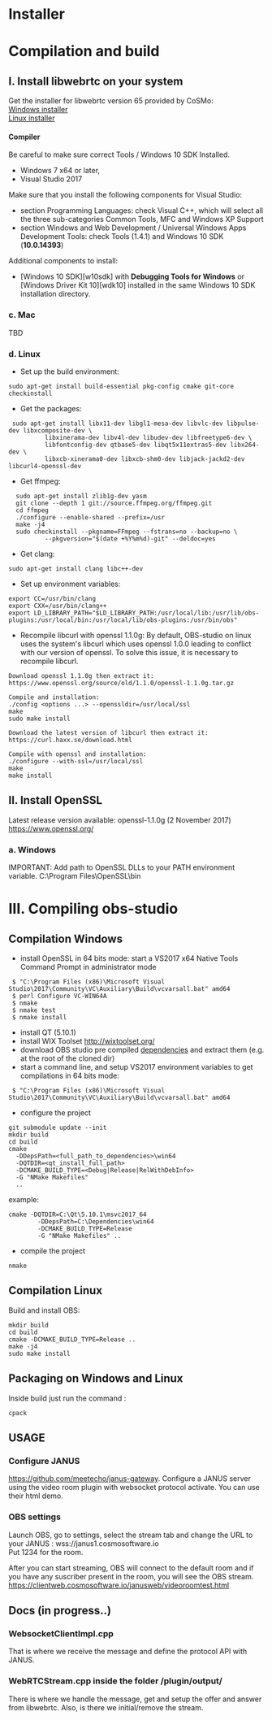 # Installer


# Compilation and build 


## I. Install libwebrtc on your system

Get the installer for libwebrtc version 65 provided by CoSMo:  
[Windows installer](https://drive.google.com/file/d/1EM0OXGS0Xm61m5Nhb-2nNNJo1JpbBZnB/view?usp=sharing)  
[Linux installer](https://drive.google.com/open?id=1374iQ7b53LdQeUZZDF41hrmKY64MIzz0)  

#### Compiler

Be careful to make sure correct Tools / Windows 10 SDK Installed.

* Windows 7 x64 or later,
* Visual Studio 2017

Make sure that you install the following components for Visual Studio:
* section Programming Languages: check Visual C++, which will select all the three sub-categories Common Tools, MFC and Windows XP Support
* section Windows and Web Development / Universal Windows Apps Development Tools: check Tools (1.4.1) and Windows 10 SDK (**10.0.14393**)

Additional components to install:
* [Windows 10 SDK][w10sdk] with **Debugging Tools for Windows** or
  [Windows Driver Kit 10][wdk10] installed in the same Windows 10 SDK
  installation directory.

### c. Mac

TBD 

### d. Linux

* Set up the build environment:
```
sudo apt-get install build-essential pkg-config cmake git-core checkinstall
```

* Get the packages:
```
 sudo apt-get install libx11-dev libgl1-mesa-dev libvlc-dev libpulse-dev libxcomposite-dev \
          libxinerama-dev libv4l-dev libudev-dev libfreetype6-dev \
          libfontconfig-dev qtbase5-dev libqt5x11extras5-dev libx264-dev \
          libxcb-xinerama0-dev libxcb-shm0-dev libjack-jackd2-dev libcurl4-openssl-dev
```

* Get ffmpeg:
```
  sudo apt-get install zlib1g-dev yasm
  git clone --depth 1 git://source.ffmpeg.org/ffmpeg.git
  cd ffmpeg
  ./configure --enable-shared --prefix=/usr
  make -j4
  sudo checkinstall --pkgname=FFmpeg --fstrans=no --backup=no \
          --pkgversion="$(date +%Y%m%d)-git" --deldoc=yes
```

* Get clang:
```
sudo apt-get install clang libc++-dev
```

* Set up environment variables:
```
export CC=/usr/bin/clang
export CXX=/usr/bin/clang++
export LD_LIBRARY_PATH="$LD_LIBRARY_PATH:/usr/local/lib:/usr/lib/obs-plugins:/usr/local/bin:/usr/local/lib/obs-plugins:/usr/bin/obs"
```

* Recompile libcurl with openssl 1.1.0g:
By default, OBS-studio on linux uses the system's libcurl which uses openssl 1.0.0 leading to conflict with our version of openssl. To solve this issue, it is necessary to recompile libcurl.
```
Download openssl 1.1.0g then extract it: 
https://www.openssl.org/source/old/1.1.0/openssl-1.1.0g.tar.gz

Compile and installation:
./config <options ...> --openssldir=/usr/local/ssl
make
sudo make install

Download the latest version of libcurl then extract it:
https://curl.haxx.se/download.html

Compile with openssl and installation:
./configure --with-ssl=/usr/local/ssl
make
make install

```


## II. Install OpenSSL

Latest release version available: openssl-1.1.0g (2 November 2017)
https://www.openssl.org/

### a. Windows

IMPORTANT: Add path to OpenSSL DLLs to your PATH environment variable.
C:\Program Files\OpenSSL\bin


# III. Compiling obs-studio

## Compilation Windows

- install OpenSSL in 64 bits mode: start a VS2017 x64 Native Tools Command Prompt in administrator mode
```
 $ "C:\Program Files (x86)\Microsoft Visual Studio\2017\Community\VC\Auxiliary\Build\vcvarsall.bat" amd64
 $ perl Configure VC-WIN64A
 $ nmake
 $ nmake test
 $ nmake install
```

- install QT (5.10.1)
- install WIX Toolset http://wixtoolset.org/
- download OBS studio pre compiled [dependencies](https://obsproject.com/downloads/dependencies2015.zip) and extract them (e.g. at the root of the cloned dir)
- start a command line, and setup VS2017 environment variables to get compilations in 64 bits mode:
```
 $ "C:\Program Files (x86)\Microsoft Visual Studio\2017\Community\VC\Auxiliary\Build\vcvarsall.bat" amd64
```
- configure the project

```
git submodule update --init
mkdir build
cd build
cmake
  -DDepsPath=<full_path_to_dependencies>\win64
  -DQTDIR=<qt_install_full_path>
  -DCMAKE_BUILD_TYPE=<Debug|Release|RelWithDebInfo>
  -G "NMake Makefiles"
  ..
```

example:

```
cmake -DQTDIR=C:\Qt\5.10.1\msvc2017_64 
		-DDepsPath=C:\Dependencies\win64 
		-DCMAKE_BUILD_TYPE=Release 
		-G "NMake Makefiles" ..
```
- compile the project
```
nmake
```

## Compilation Linux

Build and install OBS:

```
mkdir build
cd build
cmake -DCMAKE_BUILD_TYPE=Release ..
make -j4
sudo make install
```

## Packaging on Windows and Linux

Inside build just run the command :

```
cpack
```

## USAGE

### Configure JANUS

https://github.com/meetecho/janus-gateway.
Configure a JANUS server using the video room plugin with websocket protocol activate. You can use their html demo.


### OBS settings

Launch OBS, go to settings, select the stream tab and change the URL to your JANUS : wss://janus1.cosmosoftware.io  
Put 1234 for the room.


After you can start streaming, OBS will connect to the default room and if you have any suscriber present in the room, you will see the OBS stream.
https://clientweb.cosmosoftware.io/janusweb/videoroomtest.html

## Docs (in progress..)

### WebsocketClientImpl.cpp

That is where we receive the message and define the protocol API with JANUS. 

### WebRTCStream.cpp inside the folder /plugin/output/

There is where we handle the message, get and setup the offer and answer from libwebrtc. Also, is there we initial/remove the stream.


